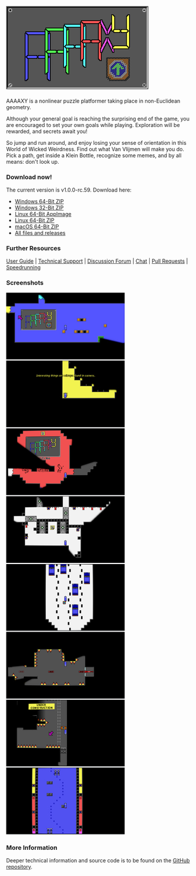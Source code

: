 ## ![AAAAXY](logo.png)

AAAAXY is a nonlinear puzzle platformer taking place in non-Euclidean
geometry.

Although your general goal is reaching the surprising end of the game,
you are encouraged to set your own goals while playing. Exploration will
be rewarded, and secrets await you\!

So jump and run around, and enjoy losing your sense of orientation in
this World of Wicked Weirdness. Find out what Van Vlijmen will make you
do. Pick a path, get inside a Klein Bottle, recognize some memes, and by
all means: don't look up.

### Download now\!

<!-- BEGIN DOWNLOAD LINKS TEMPLATE
The current version is VERSION. Download here:

  - [Windows x86_64 ZIP](https://github.com/divVerent/aaaaxy/releases/download/VERSION/aaaaxy-windows-amd64-VERSION.zip)
  - [Windows x86 ZIP](https://github.com/divVerent/aaaaxy/releases/download/VERSION/aaaaxy-windows-386-VERSION.zip)
  - [Linux 64-Bit x86_64 AppImage](https://github.com/divVerent/aaaaxy/releases/download/VERSION/AAAAXY-x86_64.AppImage)
  - [Linux 64-Bit x86_64 ZIP](https://github.com/divVerent/aaaaxy/releases/download/VERSION/aaaaxy-linux-amd64-VERSION.zip)
  - [macOS 64-Bit x86_64+M1 ZIP](https://github.com/divVerent/aaaaxy/releases/download/VERSION/aaaaxy-darwin-VERSION.zip)
  - [All files and releases](https://github.com/divVerent/aaaaxy/releases)
END DOWNLOAD LINKS TEMPLATE -->

<!-- BEGIN DOWNLOAD LINKS -->

The current version is v1.0.0-rc.59. Download here:

  - [Windows 64-Bit
    ZIP](https://github.com/divVerent/aaaaxy/releases/download/v1.0.0-rc.59/aaaaxy-windows-amd64-v1.0.0-rc.59.zip)
  - [Windows 32-Bit
    ZIP](https://github.com/divVerent/aaaaxy/releases/download/v1.0.0-rc.59/aaaaxy-windows-386-v1.0.0-rc.59.zip)
  - [Linux 64-Bit
    AppImage](https://github.com/divVerent/aaaaxy/releases/download/v1.0.0-rc.59/AAAAXY-x86_64.AppImage)
  - [Linux 64-Bit
    ZIP](https://github.com/divVerent/aaaaxy/releases/download/v1.0.0-rc.59/aaaaxy-linux-amd64-v1.0.0-rc.59.zip)
  - [macOS 64-Bit
    ZIP](https://github.com/divVerent/aaaaxy/releases/download/v1.0.0-rc.59/aaaaxy-darwin-amd64-v1.0.0-rc.59.zip)
  - [All files and
    releases](https://github.com/divVerent/aaaaxy/releases)

<!-- END DOWNLOAD LINKS -->

### Further Resources

[User Guide](userguide.md) | [Technical
Support](https://github.com/divVerent/aaaaxy/issues) | [Discussion
Forum](https://github.com/divVerent/aaaaxy/discussions) |
[Chat](https://matrix.to/#/#aaaaxy:matrix.org) | [Pull
Requests](https://github.com/divVerent/aaaaxy/pulls) |
[Speedrunning](speedrunning.md)

### Screenshots

[![shot1](screenshots/shot1.jpg)](https://raw.githubusercontent.com/divVerent/aaaaxy/main/docs/screenshots/shot1.png)
[![shot2](screenshots/shot2.jpg)](https://raw.githubusercontent.com/divVerent/aaaaxy/main/docs/screenshots/shot2.png)
[![shot3](screenshots/shot3.jpg)](https://raw.githubusercontent.com/divVerent/aaaaxy/main/docs/screenshots/shot3.png)
[![shot4](screenshots/shot4.jpg)](https://raw.githubusercontent.com/divVerent/aaaaxy/main/docs/screenshots/shot4.png)
[![shot5](screenshots/shot5.jpg)](https://raw.githubusercontent.com/divVerent/aaaaxy/main/docs/screenshots/shot5.png)
[![shot6](screenshots/shot6.jpg)](https://raw.githubusercontent.com/divVerent/aaaaxy/main/docs/screenshots/shot6.png)
[![shot7](screenshots/shot7.jpg)](https://raw.githubusercontent.com/divVerent/aaaaxy/main/docs/screenshots/shot7.png)
[![shot8](screenshots/shot8.jpg)](https://raw.githubusercontent.com/divVerent/aaaaxy/main/docs/screenshots/shot8.png)

### More Information

Deeper technical information and source code is to be found on the
[GitHub repository](https://github.com/divVerent/aaaaxy).
